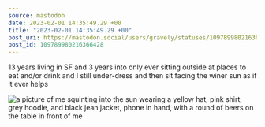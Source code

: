 ```yaml
---
source: mastodon
date: 2023-02-01 14:35:49.29 +00
title: "2023-02-01 14:35:49.29 +00"
post_uri: https://mastodon.social/users/gravely/statuses/109789980216366428
post_id: 109789980216366428
---
```

13 years living in SF and 3 years into only ever sitting outside at places to eat and/or drink and I still under-dress and then sit facing the winer sun as if it ever helps


![a picture of me squinting into the sun wearing a yellow hat, pink shirt, grey hoodie, and black jean jacket, phone in hand, with a round of beers on the table in front of me](/images/109789958523968771.jpeg)


